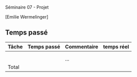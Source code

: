 Séminaire 07 - Projet

[Emilie Wermelinger]

## Temps passé

| Tâche | Temps passé | Commentaire | temps réel |
| ----- | ----------- | ----------- | ---------- |
|       |             |             |
|       |             |             |
|       |             | ...         |
| Total |             |             |
